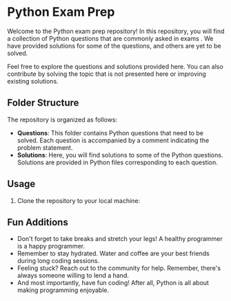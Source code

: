 # Python Exam Prep

Welcome to the Python exam prep repository! In this repository, you will find a collection of Python questions that are commonly asked in exams . We have provided solutions for some of the questions, and others are yet to be solved.

Feel free to explore the questions and solutions provided here. You can also contribute by solving the topic that is not presented here or improving existing solutions.

## Folder Structure

The repository is organized as follows:

-   **Questions**: This folder contains Python questions that need to be solved. Each question is accompanied by a comment indicating the problem statement.
-   **Solutions**: Here, you will find solutions to some of the Python questions. Solutions are provided in Python files corresponding to each question.

## Usage

1. Clone the repository to your local machine:

## Fun Additions

-   Don't forget to take breaks and stretch your legs! A healthy programmer is a happy programmer.
-   Remember to stay hydrated. Water and coffee are your best friends during long coding sessions.
-   Feeling stuck? Reach out to the community for help. Remember, there's always someone willing to lend a hand.
-   And most importantly, have fun coding! After all, Python is all about making programming enjoyable.
